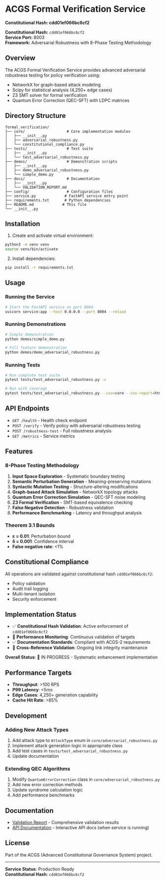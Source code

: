 # ACGS Formal Verification Service
**Constitutional Hash: cdd01ef066bc6cf2**


**Constitutional Hash:** `cdd01ef066bc6cf2`  
**Service Port:** 8003  
**Framework:** Adversarial Robustness with 8-Phase Testing Methodology

## Overview

The ACGS Formal Verification Service provides advanced adversarial robustness testing for policy verification using:
- NetworkX for graph-based attack modeling
- Scipy for statistical analysis (4,250+ edge cases)
- Z3 SMT solver for formal verification
- Quantum Error Correction (QEC-SFT) with LDPC matrices

## Directory Structure

```
formal_verification/
├── core/                   # Core implementation modules
│   ├── __init__.py
│   ├── adversarial_robustness.py
│   └── constitutional_compliance.py
├── tests/                  # Test suite
│   ├── __init__.py
│   └── test_adversarial_robustness.py
├── demos/                  # Demonstration scripts
│   ├── __init__.py
│   ├── demo_adversarial_robustness.py
│   └── simple_demo.py
├── docs/                   # Documentation
│   ├── __init__.py
│   └── VALIDATION_REPORT.md
├── config/                 # Configuration files
├── service.py             # FastAPI service entry point
├── requirements.txt       # Python dependencies
├── README.md             # This file
└── __init__.py

```

## Installation

1. Create and activate virtual environment:
```bash
python3 -m venv venv
source venv/bin/activate
```

2. Install dependencies:
```bash
pip install -r requirements.txt
```

## Usage

### Running the Service

```bash
# Start the FastAPI service on port 8004
uvicorn service:app --host 0.0.0.0 --port 8004 --reload
```

### Running Demonstrations

```bash
# Simple demonstration
python demos/simple_demo.py

# Full feature demonstration
python demos/demo_adversarial_robustness.py
```

### Running Tests

```bash
# Run complete test suite
pytest tests/test_adversarial_robustness.py -v

# Run with coverage
pytest tests/test_adversarial_robustness.py --cov=core --cov-report=html
```

## API Endpoints

- `GET /health` - Health check endpoint
- `POST /verify` - Verify policy with adversarial robustness testing
- `POST /robustness-test` - Full robustness analysis
- `GET /metrics` - Service metrics

## Features

### 8-Phase Testing Methodology

1. **Input Space Exploration** - Systematic boundary testing
2. **Semantic Perturbation Generation** - Meaning-preserving mutations
3. **Syntactic Mutation Testing** - Structure-altering modifications
4. **Graph-based Attack Simulation** - NetworkX topology attacks
5. **Quantum Error Correction Simulation** - QEC-SFT noise modeling
6. **Z3 Formal Verification** - SMT-based equivalence checking
7. **False Negative Detection** - Robustness validation
8. **Performance Benchmarking** - Latency and throughput analysis

### Theorem 3.1 Bounds

- **ε = 0.01**: Perturbation bound
- **δ = 0.001**: Confidence interval
- **False negative rate**: <1%

## Constitutional Compliance

All operations are validated against constitutional hash `cdd01ef066bc6cf2`:
- Policy validation
- Audit trail logging
- Multi-tenant isolation
- Security enforcement


## Implementation Status

- ✅ **Constitutional Hash Validation**: Active enforcement of `cdd01ef066bc6cf2`
- 🔄 **Performance Monitoring**: Continuous validation of targets
- ✅ **Documentation Standards**: Compliant with ACGS-2 requirements
- 🔄 **Cross-Reference Validation**: Ongoing link integrity maintenance

**Overall Status**: 🔄 IN PROGRESS - Systematic enhancement implementation

## Performance Targets

- **Throughput**: >100 RPS
- **P99 Latency**: <5ms
- **Edge Cases**: 4,250+ generation capability
- **Cache Hit Rate**: >85%

## Development

### Adding New Attack Types

1. Add attack type to `AttackType` enum in `core/adversarial_robustness.py`
2. Implement attack generation logic in appropriate class
3. Add test cases in `tests/test_adversarial_robustness.py`
4. Update documentation

### Extending QEC Algorithms

1. Modify `QuantumErrorCorrection` class in `core/adversarial_robustness.py`
2. Add new error correction methods
3. Update syndrome calculation logic
4. Add performance benchmarks

## Documentation

- [Validation Report](docs/VALIDATION_REPORT.md) - Comprehensive validation results
- [API Documentation](http://localhost:8004/docs) - Interactive API docs (when service is running)

## License

Part of the ACGS (Advanced Constitutional Governance System) project.

---

**Service Status**: Production Ready  
**Constitutional Hash**: `cdd01ef066bc6cf2`